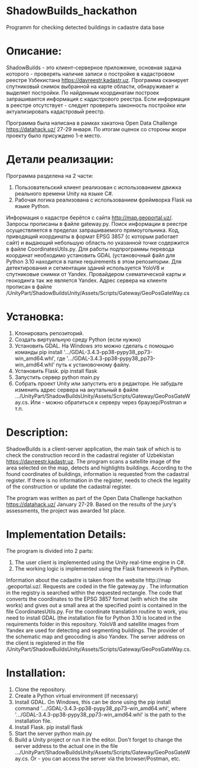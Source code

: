 # ShadowBuilds_hackathon
Programm for checking detected buildings in cadastre data base


# Описание:
ShadowBuilds - это клиент-серверное приложение, основная задача которого - проверять наличие записи о постройке в кадастровом реестре Узбекистана https://davreestr.kadastr.uz. 
Программа сканирует спутниковый снимок выбранной на карте области, обнаруживает и выделяет постройки. По найденным координатам построек запрашивается информация с кадастрового реестра.
Если информация в реестре отсутствует - следует проверить законность постройки или актуализировать кадастровый реестр. 

Программа была написана в рамках хакатона Open Data Challenge https://datahack.uz/ 27-29 января. По итогам оценок со стороны жюри проекту было присуждено 1-е место.

# Детали реализации:

Программа разделена на 2 части:
1) Пользовательский клиент реализован с использованием движка реального времени Unity на языке C#.
2) Рабочая логика реализована с использованием фреймворка Flask на языке Python.

Информация о кадастре берётся с сайта http://map.geoportal.uz/. Запросы прописаны в файле gateway.py. 
Поиск информации в реестре осуществляется в пределах запрашиваемого прямоугольника.
Код, приводящий координаты в формат EPSG 3857 (с которым работает сайт) и выдающий небольшую область по указанной точке содержится в файле CoordinatesUtils.py.
Для работы подпрограммы перевода координат необходимо установить GDAL (установочный файл для Python 3.10 находится в папке requirements в этом репозитории.
Для детектирования и сегментации зданий используется YoloV8 и спутниковые снимки от Yandex.
Провайдером схематической карты и геокодинга так же является Yandex.
Адрес сервера на клиенте прописан в файле /UnityPart/ShadowBuildsUnity/Assets/Scripts/Gateway/GeoPosGateWay.cs

# Установка:
1) Клонировать репозиторий.
2) Создать виртуальную среду Python (если нужно) 
3) Установить GDAL. На Windows это можно сделать с помощью команды 
pip install '.../GDAL-3.4.3-pp38-pypy38_pp73-win_amd64.whl', где '.../GDAL-3.4.3-pp38-pypy38_pp73-win_amd64.whl' путь к установочному файлу.
4) Установить Flask. 
pip install flask
5) Запустить сервер 
python main.py
5) Собрать проект Unity или запустить его в редакторе. Не забудьте изменить адрес сервера на акутальный в файле .../UnityPart/ShadowBuildsUnity/Assets/Scripts/Gateway/GeoPosGateWay.cs. Или - можно обратиться к серверу через браузер/Postman и т.п.

# Description:
ShadowBuilds is a client-server application, the main task of which is to check the construction record in the cadastral register of Uzbekistan https://davreestr.kadastr.uz.
The program scans a satellite image of the area selected on the map, detects and highlights buildings. According to the found coordinates of buildings, information is requested from the cadastral register.
If there is no information in the register, needs to check the legality of the construction or update the cadastral register.

The program was written as part of the Open Data Challenge hackathon https://datahack.uz/ January 27-29. Based on the results of the jury's assessments, the project was awarded 1st place.

# Implementation Details:

The program is divided into 2 parts:
1) The user client is implemented using the Unity real-time engine in C#.
2) The working logic is implemented using the Flask framework in Python.

Information about the cadastre is taken from the website http://map .geoportal.uz/. Requests are coded in the file gateway.py .
The information in the registry is searched within the requested rectangle.
The code that converts the coordinates to the EPSG 3857 format (with which the site works) and gives out a small area at the specified point is contained in the file CoordinatesUtils.py.
For the coordinate translation routine to work, you need to install GDAL (the installation file for Python 3.10 is located in the requirements folder in this repository.
YoloV8 and satellite images from Yandex are used for detecting and segmenting buildings.
The provider of the schematic map and geocoding is also Yandex.
The server address on the client is registered in the file /UnityPart/ShadowBuildsUnity/Assets/Scripts/Gateway/GeoPosGateWay.cs.

# Installation:
1) Clone the repository.
2) Create a Python virtual environment (if necessary)
3) Install GDAL. On Windows, this can be done using
the pip install command '.../GDAL-3.4.3-pp38-pypy38_pp73-win_amd64.whl', where '.../GDAL-3.4.3-pp38-pypy38_pp73-win_amd64.whl' is the path to the installation file.
4) Install Flask.
pip install flask
5) Start the server 
python main.py
5) Build a Unity project or run it in the editor. Don't forget to change the server address to the actual one in the file .../UnityPart/ShadowBuildsUnity/Assets/Scripts/Gateway/GeoPosGateWay.cs. Or - you can access the server via the browser/Postman, etc.


